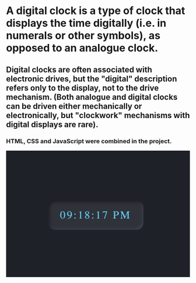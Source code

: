 <h1>
A digital clock is a type of clock that displays the time digitally (i.e. in numerals or other symbols), as opposed to an analogue clock.
</h1>
<h2>
Digital clocks are often associated with electronic drives, but the "digital" description refers only to the display, not to the drive mechanism. (Both analogue and digital clocks can be driven either mechanically or electronically, but "clockwork" mechanisms with digital displays are rare).
</h2>
<h3>
HTML, CSS and JavaScript were combined in the project.
</h3>

![](DC.png)
